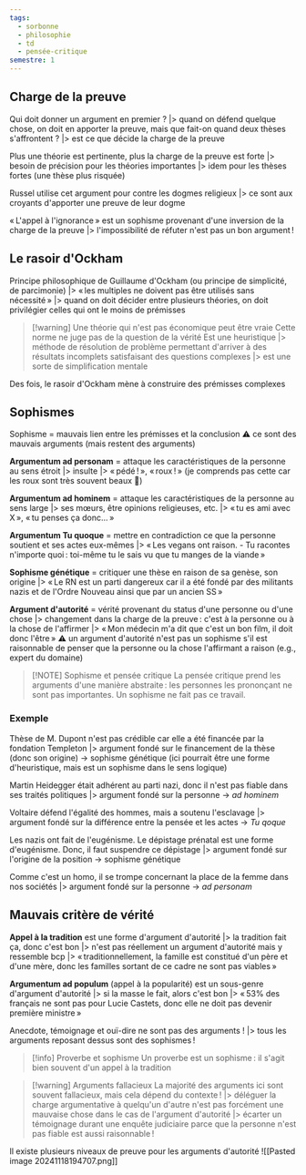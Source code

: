 ```yaml
---
tags:
  - sorbonne
  - philosophie
  - td
  - pensée-critique
semestre: 1
---
```

## Charge de la preuve
Qui doit donner un argument en premier ?
|> quand on défend quelque chose, on doit en apporter la preuve, mais que fait-on quand deux thèses s'affrontent ?
|> est ce que décide la charge de la preuve

Plus une théorie est pertinente, plus la charge de la preuve est forte
|> besoin de précision pour les théories importantes
|> idem pour les thèses fortes (une thèse plus risquée)

Russel utilise cet argument pour contre les dogmes religieux
|> ce sont aux croyants d'apporter une preuve de leur dogme

« L'appel à l'ignorance » est un sophisme provenant d'une inversion de la charge de la preuve
|> l'impossibilité de réfuter n'est pas un bon argument !
## Le rasoir d'Ockham
Principe philosophique de Guillaume d'Ockham (ou principe de simplicité, de parcimonie)
|> « les multiples ne doivent pas être utilisés sans nécessité »
|> quand on doit décider entre plusieurs théories, on doit privilégier celles qui ont le moins de prémisses

> [!warning] Une théorie qui n'est pas économique peut être vraie
> Cette norme ne juge pas de la question de la vérité
> Est une heuristique
> |> méthode de résolution de problème permettant d'arriver à des résultats incomplets satisfaisant des questions complexes
> |> est une sorte de simplification mentale

Des fois, le rasoir d'Ockham mène à construire des prémisses complexes
## Sophismes
Sophisme = mauvais lien entre les prémisses et la conclusion
⚠ ce sont des mauvais arguments (mais restent des arguments)

**Argumentum ad personam** = attaque les caractéristiques de la personne au sens étroit
|> insulte
|> « pédé ! », « roux ! » (je comprends pas cette car les roux sont très souvent beaux 👀)

**Argumentum ad hominem** = attaque les caractéristiques de la personne au sens large
|> ses mœurs, être opinions religieuses, etc.
|> « tu es ami avec X », « tu penses ça donc... »

**Argumentum Tu quoque** = mettre en contradiction ce que la personne soutient et ses actes eux-mêmes
|> « Les vegans ont raison. - Tu racontes n'importe quoi : toi-même tu le sais vu que tu manges de la viande »

**Sophisme génétique** = critiquer une thèse en raison de sa genèse, son origine
|> « Le RN est un parti dangereux car il a été fondé par des militants nazis et de l'Ordre Nouveau ainsi que par un ancien SS »

**Argument d'autorité** = vérité provenant du status d'une personne ou d'une chose
|> changement dans la charge de la preuve : c'est à la personne ou à la chose de l'affirmer
|> « Mon médecin m'a dit que c'est un bon film, il doit donc l'être »
⚠ un argument d'autorité n'est pas un sophisme s'il est raisonnable de penser que la personne ou la chose l'affirmant a raison (e.g., expert du domaine)

> [!NOTE] Sophisme et pensée critique
> La pensée critique prend les arguments d'une manière abstraite : les personnes les prononçant ne sont pas importantes.
> Un sophisme ne fait pas ce travail.
### Exemple
Thèse de M. Dupont n'est pas crédible car elle a été financée par la fondation Templeton
|> argument fondé sur le financement de la thèse (donc son origine)
-> sophisme génétique
(ici pourrait être une forme d'heuristique, mais est un sophisme dans le sens logique)

Martin Heidegger était adhérent au parti nazi, donc il n'est pas fiable dans ses traités politiques
|> argument fondé sur la personne
-> *ad hominem*

Voltaire défend l'égalité des hommes, mais a soutenu l'esclavage
|> argument fondé sur la différence entre la pensée et les actes
-> *Tu qoque*

Les nazis ont fait de l'eugénisme. Le dépistage prénatal est une forme d'eugénisme. Donc, il faut suspendre ce dépistage
|> argument fondé sur l'origine de la position
-> sophisme génétique

Comme c'est un homo, il se trompe concernant la place de la femme dans nos sociétés
|> argument fondé sur la personne
-> *ad personam*
## Mauvais critère de vérité
**Appel à la tradition** est une forme d'argument d'autorité
|> la tradition fait ça, donc c'est bon
|> n'est pas réellement un argument d'autorité mais y ressemble bcp
|> « traditionnellement, la famille est constitué d'un père et d'une mère, donc les familles sortant de ce cadre ne sont pas viables »

**Argumentum ad populum** (appel à la popularité) est un sous-genre d'argument d'autorité
|> si la masse le fait, alors c'est bon
|> « 53% des français ne sont pas pour Lucie Castets, donc elle ne doit pas devenir première ministre »

Anecdote, témoignage et ouï-dire ne sont pas des arguments !
|> tous les arguments reposant dessus sont des sophismes !

> [!info] Proverbe et sophisme
> Un proverbe est un sophisme : il s'agit bien souvent d'un appel à la tradition

> [!warning] Arguments fallacieux
> La majorité des arguments ici sont souvent fallacieux, mais cela dépend du contexte !
> |> déléguer la charge argumentative à quelqu'un d'autre n'est pas forcément une mauvaise chose dans le cas de l'argument d'autorité
> |> écarter un témoignage durant une enquête judiciaire parce que la personne n'est pas fiable est aussi raisonnable !

Il existe plusieurs niveaux de preuve pour les arguments d'autorité
![[Pasted image 20241118194707.png]]